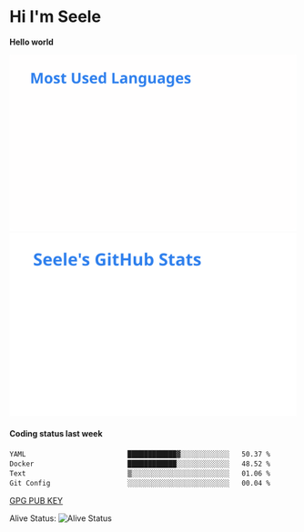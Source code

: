 <h1>Hi I'm Seele</h1>

<b>Hello world</b>

<img src='/assets/top-langs.svg' alt="Seele's github langs"> <img src='/assets/stats.svg' alt="Seele's github stats" >

<h4>Coding status last week </h4>

<!--START_SECTION:waka-->

```txt
YAML                         ████████████▓░░░░░░░░░░░░   50.37 %
Docker                       ████████████░░░░░░░░░░░░░   48.52 %
Text                         ▒░░░░░░░░░░░░░░░░░░░░░░░░   01.06 %
Git Config                   ░░░░░░░░░░░░░░░░░░░░░░░░░   00.04 %
```

<!--END_SECTION:waka-->

[GPG PUB KEY](https://keys.openpgp.org/vks/v1/by-fingerprint/3FCE91BF5B9666B55B67213C4C57B7824A5B6680)

Alive Status: ![Alive Status](https://hc.dvd.moe/b/2/8b44cecc-1f43-4449-9b4b-9c7fd754673c.svg)
